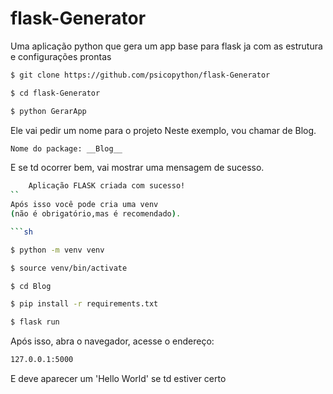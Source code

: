 # flask-Generator
Uma aplicação python que gera um app base para flask ja com as estrutura e configurações prontas

```sh
$ git clone https://github.com/psicopython/flask-Generator

$ cd flask-Generator

$ python GerarApp

```

Ele vai pedir um nome para o projeto
Neste exemplo, vou chamar de Blog.

```sh
Nome do package: __Blog__
```
E se td ocorrer bem, vai mostrar uma mensagem de sucesso.
```sh
    Aplicação FLASK criada com sucesso!
``
Após isso você pode cria uma venv
(não é obrigatório,mas é recomendado).

```sh

$ python -m venv venv

$ source venv/bin/activate

$ cd Blog

$ pip install -r requirements.txt

$ flask run

```
Após isso, abra o navegador, acesse o endereço:
```sh
127.0.0.1:5000
```
E deve aparecer um 'Hello World' se td estiver certo

